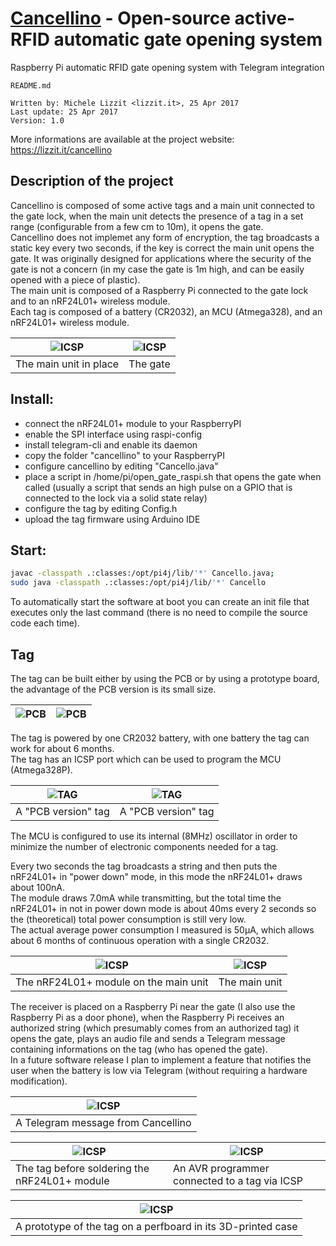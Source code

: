 # [Cancellino](https://lizzit.it/cancellino) - Open-source active-RFID automatic gate opening system
Raspberry Pi automatic RFID gate opening system with Telegram integration


    README.md
  
    Written by: Michele Lizzit <lizzit.it>, 25 Apr 2017
    Last update: 25 Apr 2017
    Version: 1.0

More informations are available at the project website: https://lizzit.it/cancellino  

## Description of the project
Cancellino is composed of some active tags and a main unit connected to the gate lock, when the main unit detects the presence of a tag in a set range (configurable from a few cm to 10m), it opens the gate.  
Cancellino does not implemet any form of encryption, the tag broadcasts a static key every two seconds, if the key is correct the main unit opens the gate. It was originally designed for applications where the security of the gate is not a concern (in my case the gate is 1m high, and can be easily opened with a piece of plastic).  
The main unit is composed of a Raspberry Pi connected to the gate lock and to an nRF24L01+ wireless module.  
Each tag is composed of a battery (CR2032), an MCU (Atmega328), and an nRF24L01+ wireless module.  

| ![ICSP](https://raw.githubusercontent.com/michelelizzit/cancellino/master/pictures/main3.jpg) | ![ICSP](https://raw.githubusercontent.com/michelelizzit/cancellino/master/pictures/overview.jpg) |
|---|---|
| The main unit in place | The gate |

## Install:

* connect the nRF24L01+ module to your RaspberryPI
* enable the SPI interface using raspi-config
* install telegram-cli and enable its daemon
* copy the folder "cancellino" to your RaspberryPI
* configure cancellino by editing "Cancello.java"
* place a script in /home/pi/open_gate_raspi.sh that opens the gate when called (usually a script that sends an high pulse on a GPIO that is connected to the lock via a solid state relay)
* configure the tag by editing Config.h
* upload the tag firmware using Arduino IDE


## Start:
```bash
javac -classpath .:classes:/opt/pi4j/lib/'*' Cancello.java;
sudo java -classpath .:classes:/opt/pi4j/lib/'*' Cancello
```
  
To automatically start the software at boot you can create an init file that executes only the last command (there is no need to compile the source code each time).  

## Tag
The tag can be built either by using the PCB or by using a prototype board, the advantage of the PCB version is its small size.  

| ![PCB](https://raw.githubusercontent.com/michelelizzit/cancellino/master/pictures/pcb_1.png) | ![PCB](https://raw.githubusercontent.com/michelelizzit/cancellino/master/pictures/pcb_2.png) |
|---|---|

The tag is powered by one CR2032 battery, with one battery the tag can work for about 6 months.  
The tag has an ICSP port which can be used to program the MCU (Atmega328P).  


| ![TAG](https://raw.githubusercontent.com/michelelizzit/cancellino/master/pictures/tag2.jpg) | ![TAG](https://raw.githubusercontent.com/michelelizzit/cancellino/master/pictures/tag3.jpg) |
|---|---|
| A "PCB version" tag | A "PCB version" tag |


The MCU is configured to use its internal (8MHz) oscillator in order to minimize the number of electronic components needed for a tag.  



Every two seconds the tag broadcasts a string and then puts the nRF24L01+ in "power down" mode, in this mode the nRF24L01+ draws about 100nA.  
The module draws 7.0mA while transmitting, but the total time the nRF24L01+ in not in power down mode is about 40ms every 2 seconds so the (theoretical) total power consumption is still very low.  
The actual average power consumption I measured is 50µA, which allows about 6 months of continuous operation with a single CR2032.  

| ![ICSP](https://raw.githubusercontent.com/michelelizzit/cancellino/master/pictures/main2.jpg) | ![ICSP](https://raw.githubusercontent.com/michelelizzit/cancellino/master/pictures/main1.jpg) |
|---|---|
| The nRF24L01+ module on the main unit | The main unit |

The receiver is placed on a Raspberry Pi near the gate (I also use the Raspberry Pi as a door phone), when the Raspberry Pi receives an authorized string (which presumably comes from an authorized tag) it opens the gate, plays an audio file and sends a Telegram message containing informations on the tag (who has opened the gate).  
In a future software release I plan to implement a feature that notifies the user when the battery is low via Telegram (without requiring a hardware modification). 

| ![ICSP](https://raw.githubusercontent.com/michelelizzit/cancellino/master/pictures/telegram_screenshot.jpg) |
|---|
| A Telegram message from Cancellino | 

| ![ICSP](https://raw.githubusercontent.com/michelelizzit/cancellino/master/pictures/tag1.jpg) | ![ICSP](https://raw.githubusercontent.com/michelelizzit/cancellino/master/pictures/tag_icsp.jpg) |
|---|---|
| The tag before soldering the nRF24L01+ module | An AVR programmer connected to a tag via ICSP |

| ![ICSP](https://raw.githubusercontent.com/michelelizzit/cancellino/master/pictures/tag_prototype.jpg) |
|---|
| A prototype of the tag on a perfboard in its 3D-printed case | 
